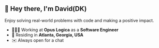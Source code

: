## 👋 Hey there, I'm David(DK)
Enjoy solving real-world problems with code and making a positive impact.

- 🧑🏻‍💻 Working at **Opus Logica** as a **Software Engineer**
- 📍 Residing in **Atlanta, Georgia, USA**
- ✉️ Always open for a chat
